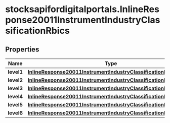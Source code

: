 # stocksapifordigitalportals.InlineResponse20011InstrumentIndustryClassificationRbics

## Properties

Name | Type | Description | Notes
------------ | ------------- | ------------- | -------------
**level1** | [**InlineResponse20011InstrumentIndustryClassificationRbicsLevel1**](InlineResponse20011InstrumentIndustryClassificationRbicsLevel1.md) |  | [optional] 
**level2** | [**InlineResponse20011InstrumentIndustryClassificationRbicsLevel2**](InlineResponse20011InstrumentIndustryClassificationRbicsLevel2.md) |  | [optional] 
**level3** | [**InlineResponse20011InstrumentIndustryClassificationRbicsLevel3**](InlineResponse20011InstrumentIndustryClassificationRbicsLevel3.md) |  | [optional] 
**level4** | [**InlineResponse20011InstrumentIndustryClassificationRbicsLevel4**](InlineResponse20011InstrumentIndustryClassificationRbicsLevel4.md) |  | [optional] 
**level5** | [**InlineResponse20011InstrumentIndustryClassificationRbicsLevel5**](InlineResponse20011InstrumentIndustryClassificationRbicsLevel5.md) |  | [optional] 
**level6** | [**InlineResponse20011InstrumentIndustryClassificationRbicsLevel6**](InlineResponse20011InstrumentIndustryClassificationRbicsLevel6.md) |  | [optional] 


